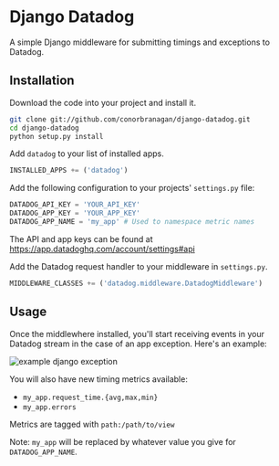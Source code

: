 # Django Datadog

A simple Django middleware for submitting timings and exceptions to Datadog.

## Installation

Download the code into your project and install it.

```bash
git clone git://github.com/conorbranagan/django-datadog.git
cd django-datadog
python setup.py install
```

Add `datadog` to your list of installed apps.

```python
INSTALLED_APPS += ('datadog')
```

Add the following configuration to your projects' `settings.py` file:

```python
DATADOG_API_KEY = 'YOUR_API_KEY'
DATADOG_APP_KEY = 'YOUR_APP_KEY'
DATADOG_APP_NAME = 'my_app' # Used to namespace metric names
```

The API and app keys can be found at https://app.datadoghq.com/account/settings#api

Add the Datadog request handler to your middleware in `settings.py`.

```python
MIDDLEWARE_CLASSES += ('datadog.middleware.DatadogMiddleware')
```

## Usage

Once the middlewhere installed, you'll start receiving events in your Datadog
stream in the case of an app exception. Here's an example:

![example django exception](https://dl.dropbox.com/u/126553/django-datadog.png)

You will also have new timing metrics available:

- `my_app.request_time.{avg,max,min}`
- `my_app.errors`

Metrics are tagged with `path:/path/to/view`

Note: `my_app` will be replaced by whatever value you give for `DATADOG_APP_NAME`.
